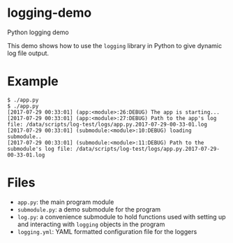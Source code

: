 # logging-demo
Python logging demo

This demo shows how to use the `logging` library in Python to give dynamic log file output.

# Example
```
$ ./app.py
$ ./app.py
[2017-07-29 00:33:01] (app:<module>:26:DEBUG) The app is starting...
[2017-07-29 00:33:01] (app:<module>:27:DEBUG) Path to the app's log file: /data/scripts/log-test/logs/app.py.2017-07-29-00-33-01.log
[2017-07-29 00:33:01] (submodule:<module>:10:DEBUG) loading submodule..
[2017-07-29 00:33:01] (submodule:<module>:11:DEBUG) Path to the submodule's log file: /data/scripts/log-test/logs/app.py.2017-07-29-00-33-01.log
```

# Files
- `app.py`: the main program module
- `submodule.py`: a demo submodule for the program
- `log.py`: a convenience submodule to hold functions used with setting up and interacting with `logging` objects in the program
- `logging.yml`: YAML formatted configuration file for the loggers


